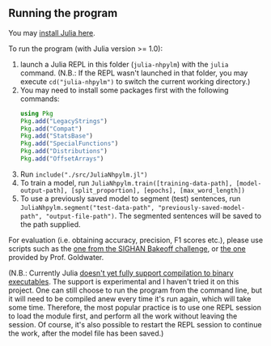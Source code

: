 ## Running the program

You may [install Julia here](https://julialang.org/downloads/).

To run the program (with Julia version >= 1.0):

1. launch a Julia REPL in this folder (`julia-nhpylm`) with the `julia` command.
   (N.B.: If the REPL wasn't launched in that folder, you may execute `cd("julia-nhpylm")` to switch the current working directory.)
2. You may need to install some packages first with the following commands:
    ```julia
    using Pkg
    Pkg.add("LegacyStrings")
    Pkg.add("Compat")
    Pkg.add("StatsBase")
    Pkg.add("SpecialFunctions")
    Pkg.add("Distributions")
    Pkg.add("OffsetArrays")
    ```
3. Run `include("./src/JuliaNhpylm.jl")`
4. To train a model, run `JuliaNhpylm.train([training-data-path], [model-output-path], [split_proportion], [epochs], [max_word_length])`
5. To use a previously saved model to segment (test) sentences, run `JuliaNhpylm.segment("test-data-path", "previously-saved-model-path", "output-file-path")`. The segmented sentences will be saved to the path supplied.

For evaluation (i.e. obtaining accuracy, precision, F1 scores etc.), please use scripts such as the [one from the SIGHAN Bakeoff challenge](icwb2-data/scripts/score.pl), or [the one](https://homepages.inf.ed.ac.uk/sgwater/software/dpseg-1.2.1.tar.gz) provided by Prof. Goldwater.

(N.B.: Currently Julia [doesn't yet fully support compilation to binary executables](https://stackoverflow.com/questions/50608970/if-a-julia-script-is-run-from-the-command-line-does-it-need-to-be-re-compiled-e). The support is experimental and I haven't tried it on this project. One can still choose to run the program from the command line, but it will need to be compiled anew every time it's run again, which will take some time. Therefore, the most popular practice is to use one REPL session to load the module first, and perform all the work without leaving the session. Of course, it's also possible to restart the REPL session to continue the work, after the model file has been saved.)
